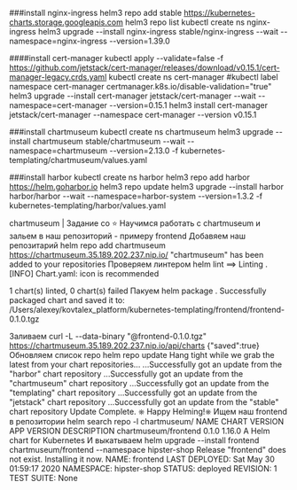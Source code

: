 
###install nginx-ingress
helm3 repo add stable https://kubernetes-charts.storage.googleapis.com
helm3 repo  list
kubectl create ns nginx-ingress
helm3 upgrade --install nginx-ingress stable/nginx-ingress --wait  --namespace=nginx-ingress --version=1.39.0

####install cert-manager
kubectl apply --validate=false -f https://github.com/jetstack/cert-manager/releases/download/v0.15.1/cert-manager-legacy.crds.yaml
kubectl create ns cert-manager
#kubectl label namespace cert-manager certmanager.k8s.io/disable-validation="true"
helm3 upgrade --install cert-manager jetstack/cert-manager --wait  --namespace=cert-manager --version=0.15.1
helm3 install cert-manager jetstack/cert-manager  --namespace cert-manager  --version v0.15.1 

###install chartmuseum
kubectl create ns chartmuseum
helm3 upgrade --install chartmuseum stable/chartmuseum --wait --namespace=chartmuseum --version=2.13.0 -f kubernetes-templating/chartmuseum/values.yaml

###install harbor
kubectl create ns harbor
helm3 repo add harbor https://helm.goharbor.io
helm3 repo update
helm3 upgrade --install harbor harbor/harbor --wait --namespace=harbor-system --version=1.3.2 -f kubernetes-templating/harbor/values.yaml

chartmuseum | Задание со ⭐
Научимся работать с chartmuseum и зальем в наш репозиторий - примеру frontend
Добавяем наш репозитарий
helm repo add chartmuseum https://chartmuseum.35.189.202.237.nip.io/
"chartmuseum" has been added to your repositories
Проверяем линтером
helm lint
==> Linting .
[INFO] Chart.yaml: icon is recommended

1 chart(s) linted, 0 chart(s) failed
Пакуем
helm package .
Successfully packaged chart and saved it to: /Users/alexey/kovtalex_platform/kubernetes-templating/frontend/frontend-0.1.0.tgz

Заливаем
curl -L --data-binary "@frontend-0.1.0.tgz" https://chartmuseum.35.189.202.237.nip.io/api/charts
{"saved":true}
Обновляем список repo
helm repo update
Hang tight while we grab the latest from your chart repositories...
...Successfully got an update from the "harbor" chart repository
...Successfully got an update from the "chartmuseum" chart repository
...Successfully got an update from the "templating" chart repository
...Successfully got an update from the "jetstack" chart repository
...Successfully got an update from the "stable" chart repository
Update Complete. ⎈ Happy Helming!⎈
Ищем наш frontend в репозитории
helm search repo -l chartmuseum/
NAME                    CHART VERSION   APP VERSION     DESCRIPTION
chartmuseum/frontend    0.1.0           1.16.0          A Helm chart for Kubernetes
И выкатываем
helm upgrade --install frontend chartmuseum/frontend --namespace hipster-shop
Release "frontend" does not exist. Installing it now.
NAME: frontend
LAST DEPLOYED: Sat May 30 01:59:17 2020
NAMESPACE: hipster-shop
STATUS: deployed
REVISION: 1
TEST SUITE: None


